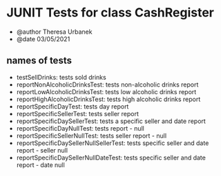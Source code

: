 # JUNIT Tests for class CashRegister #

- @author Theresa Urbanek
- @date 03/05/2021

## names of tests ##
- testSellDrinks: tests sold drinks
- reportNonAlcoholicDrinksTest: tests non-alcoholic drinks report
- reportLowAlcoholicDrinksTest: tests low alcoholic drinks report
- reportHighAlcoholicDrinksTest: tests high alcoholic drinks report
- reportSpecificDayTest: tests day report
- reportSpecificSellerTest: tests seller report
- reportSpecificDaySellerTest: tests a specific seller and date report
- reportSpecificDayNullTest: tests report - null
- reportSpecificSellerNullTest: tests seller report - null
- reportSpecificDaySellerNullSellerTest: tests specific seller and date report - seller null
- reportSpecificDaySellerNullDateTest: tests specific seller and date report - date null